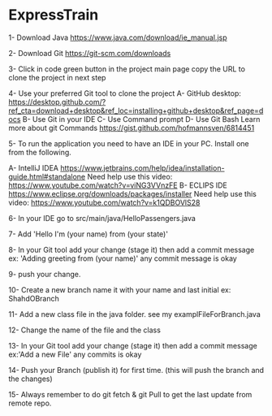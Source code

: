 # ExpressTrain

1- Download Java https://www.java.com/download/ie_manual.jsp

2- Download Git https://git-scm.com/downloads

3- Click in code green button in the project main page copy the URL to clone the project in next step

4- Use your preferred Git tool to clone the project
   A- GitHub desktop: https://desktop.github.com/?ref_cta=download+desktop&ref_loc=installing+github+desktop&ref_page=docs
   B- Use Git in your IDE 
   C- Use Command prompt 
   D- Use Git Bash 
   Learn more about git Commands https://gist.github.com/hofmannsven/6814451

5- To run the application you need to have an IDE in your PC. Install one from the following. 

  A- IntelliJ IDEA  https://www.jetbrains.com/help/idea/installation-guide.html#standalone
      Need help use this video: https://www.youtube.com/watch?v=viNG3VVnzFE
  B- ECLIPS IDE https://www.eclipse.org/downloads/packages/installer
      Need help use this video: https://www.youtube.com/watch?v=k1QDBOVlS28

6- In your IDE go to src/main/java/HelloPassengers.java

7- Add 'Hello I'm (your name) from (your state)'

8- In your Git tool add your change (stage it) then add a commit message ex: 'Adding greeting from (your name)' any commit message is okay

9- push your change. 

10- Create a new branch name it with your name and last initial ex: ShahdOBranch

11- Add a new class file in the java folder. see my examplFileForBranch.java

12- Change the name of the file and the class 

13- In your Git tool add your change (stage it) then add a commit message ex:'Add a new File' any commits is okay

14- Push your Branch (publish it) for first time. (this will push the branch and the changes) 

15- Always remember to do git fetch & git Pull to get the last update from remote repo.
 

   


